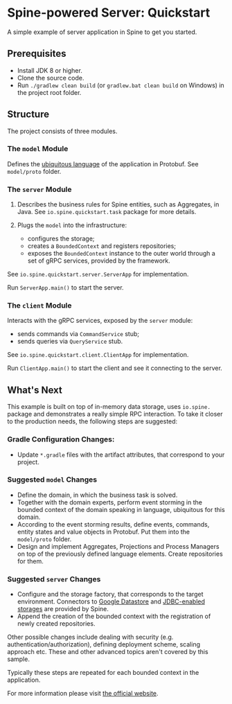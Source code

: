 # Spine-powered Server: Quickstart
A simple example of server application in Spine to get you started.

## Prerequisites

* Install JDK 8 or higher.
* Clone the source code.
* Run `./gradlew clean build` (or `gradlew.bat clean build` on Windows) in the project root folder.

## Structure

The project consists of three modules.

### The `model` Module

Defines the [ubiquitous language](https://martinfowler.com/bliki/UbiquitousLanguage.html) 
of the application in Protobuf. See `model/proto` folder.

### The `server` Module

1. Describes the business rules for Spine entities, such as Aggregates, in Java. 
See `io.spine.quickstart.task` package for more details.

2. Plugs the `model` into the infrastructure: 
   * configures the storage;
   * creates a `BoundedContext` and registers repositories;
   * exposes the `BoundedContext` instance to the outer world through a set of gRPC services,
     provided by the framework.

See `io.spine.quickstart.server.ServerApp` for implementation. 

Run `ServerApp.main()` to start the server.

### The `client` Module

Interacts with the gRPC services, exposed by the `server` module: 
 * sends commands via `CommandService` stub;
 * sends queries via `QueryService` stub.

See `io.spine.quickstart.client.ClientApp` for implementation.

Run `ClientApp.main()` to start the client and see it connecting to the server.
 
## What's Next

This example is built on top of in-memory data storage, uses `io.spine.` package 
and demonstrates a really simple RPC interaction. To take it closer to the production needs, 
the following steps are suggested:

### Gradle Configuration Changes:

 * Update `*.gradle` files with the artifact attributes, that correspond to your project.

### Suggested `model` Changes 

 * Define the domain, in which the business task is solved.
 * Together with the domain experts, perform event storming in the bounded context of the domain 
 speaking in language, ubiquitous for this domain.
 * According to the event storming results, define events, commands, entity states and value 
objects in Protobuf. Put them into the `model/proto` folder. 
 * Design and implement Aggregates, Projections and Process Managers on top of the previously 
 defined language elements. Create repositories for them.

### Suggested `server` Changes 

 * Configure and the storage factory, that corresponds to the target environment. Connectors to 
 [Google Datastore](https://github.com/SpineEventEngine/gcloud-java) and 
 [JDBC-enabled storages](https://github.com/SpineEventEngine/jdbc-storage) are provided by Spine.
 * Append the creation of the bounded context with the registration of newly created repositories.
 
Other possible changes include dealing with security (e.g. authentication/authorization), defining
deployment scheme, scaling approach etc. These and other advanced topics aren't covered by this
sample.
 

Typically these steps are repeated for each bounded context in the application.
 
For more information please visit [the official website](https://spine.io).
